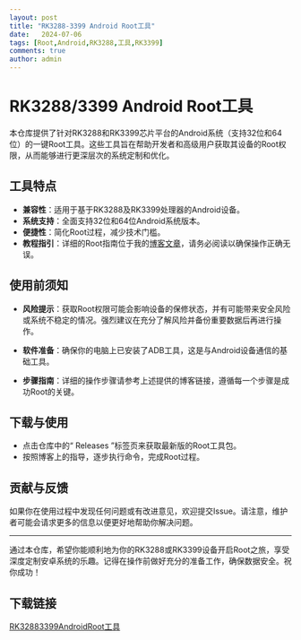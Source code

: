 ```yaml
---
layout: post
title: "RK3288-3399 Android Root工具"
date:   2024-07-06
tags: [Root,Android,RK3288,工具,RK3399]
comments: true
author: admin
---
```

# RK3288/3399 Android Root工具

本仓库提供了针对RK3288和RK3399芯片平台的Android系统（支持32位和64位）的一键Root工具。这些工具旨在帮助开发者和高级用户获取其设备的Root权限，从而能够进行更深层次的系统定制和优化。

## 工具特点

- **兼容性**：适用于基于RK3288及RK3399处理器的Android设备。
- **系统支持**：全面支持32位和64位Android系统版本。
- **便捷性**：简化Root过程，减少技术门槛。
- **教程指引**：详细的Root指南位于我的[博客文章](https://blog.csdn.net/houxn22/article/details/81013718)，请务必阅读以确保操作正确无误。

## 使用前须知

- **风险提示**：获取Root权限可能会影响设备的保修状态，并有可能带来安全风险或系统不稳定的情况。强烈建议在充分了解风险并备份重要数据后再进行操作。
  
- **软件准备**：确保你的电脑上已安装了ADB工具，这是与Android设备通信的基础工具。

- **步骤指南**：详细的操作步骤请参考上述提供的博客链接，遵循每一个步骤是成功Root的关键。

## 下载与使用

- 点击仓库中的“ Releases ”标签页来获取最新版的Root工具包。
- 按照博客上的指导，逐步执行命令，完成Root过程。

## 贡献与反馈

如果你在使用过程中发现任何问题或有改进意见，欢迎提交Issue。请注意，维护者可能会请求更多的信息以便更好地帮助你解决问题。

---

通过本仓库，希望你能顺利地为你的RK3288或RK3399设备开启Root之旅，享受深度定制安卓系统的乐趣。记得在操作前做好充分的准备工作，确保数据安全。祝你成功！

## 下载链接

[RK32883399AndroidRoot工具](https://pan.quark.cn/s/6741f34fc58f)